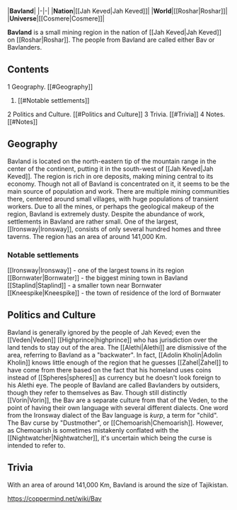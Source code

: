 |**Bavland**|
|-|-|
|**Nation**|[[Jah Keved\|Jah Keved]]|
|**World**|[[Roshar\|Roshar]]|
|**Universe**|[[Cosmere\|Cosmere]]|

**Bavland** is a small mining region in the nation of [[Jah Keved\|Jah Keved]] on [[Roshar\|Roshar]]. The people from Bavland are called either Bav or Bavlanders.

## Contents

1 Geography. [[#Geography]] 

1. [[#Notable settlements]] 


2 Politics and Culture. [[#Politics and Culture]] 
3 Trivia. [[#Trivia]] 
4 Notes. [[#Notes]] 


## Geography
Bavland is located on the north-eastern tip of the mountain range in the center of the continent, putting it in the south-west of [[Jah Keved\|Jah Keved]]. The region is rich in ore deposits, making mining central to its economy. Though not all of Bavland is concentrated on it, it seems to be the main source of population and work. There are multiple mining communities there, centered around small villages, with huge populations of transient workers. Due to all the mines, or perhaps the geological makeup of the region, Bavland is extremely dusty.
Despite the abundance of work, settlements in Bavland are rather small. One of the largest, [[Ironsway\|Ironsway]], consists of only several hundred homes and three taverns.
The region has an area of around 141,000 Km.

### Notable settlements
[[Ironsway\|Ironsway]] - one of the largest towns in its region
[[Bornwater\|Bornwater]] - the biggest mining town in Bavland
[[Staplind\|Staplind]] - a smaller town near Bornwater
[[Kneespike\|Kneespike]] - the town of residence of the lord of Bornwater
## Politics and Culture
Bavland is generally ignored by the people of Jah Keved; even the [[Veden\|Veden]] [[Highprince\|highprince]] who has jurisdiction over the land tends to stay out of the area. The [[Alethi\|Alethi]] are dismissive of the area, referring to Bavland as a "backwater". In fact, [[Adolin Kholin\|Adolin Kholin]] knows little enough of the region that he guesses [[Zahel\|Zahel]] to have come from there based on the fact that his homeland uses coins instead of [[Spheres\|spheres]] as currency but he doesn't look foreign to his Alethi eye.
The people of Bavland are called Bavlanders by outsiders, though they refer to themselves as Bav. Though still distinctly [[Vorin\|Vorin]], the Bav are a separate culture from that of the Veden, to the point of having their own language with several different dialects. One word from the Ironsway dialect of the Bav language is *kurp*, a term for "child".
The Bav curse by "Dustmother", or [[Chemoarish\|Chemoarish]]. However, as Chemoarish is sometimes mistakenly conflated with the [[Nightwatcher\|Nightwatcher]], it's uncertain which being the curse is intended to refer to.

## Trivia
With an area of around 141,000 Km, Bavland is around the size of Tajikistan.


https://coppermind.net/wiki/Bav